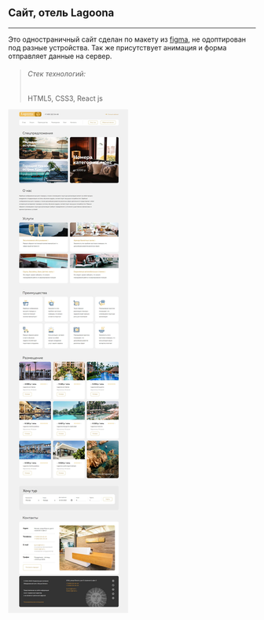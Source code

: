 ## Сайт, отель Lagoona
___

Это одностраничный сайт сделан по макету из [figma](https://www.figma.com/file/tjkkfkHDXlGscyVbS3emln/Lagoona?node-id=0%3A1), не одоптирован под разные устройства. Так же присутствует анимация и форма отправляет данные на сервер.

> ###### Стек технологий:
> HTML5, CSS3, React js

![alt text](img/preview.jpg)
